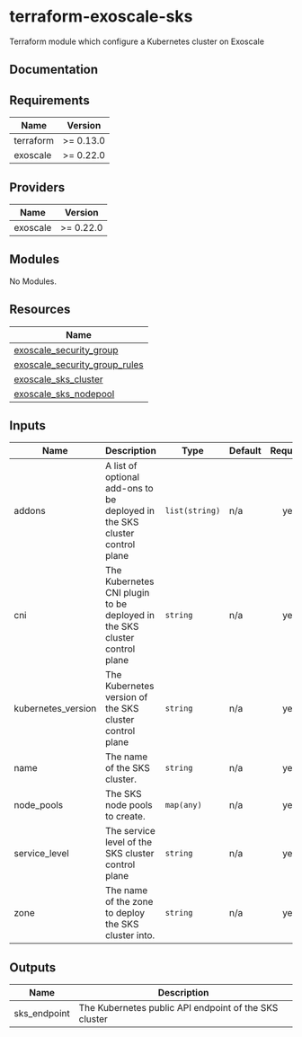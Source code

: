 # terraform-exoscale-sks

Terraform module which configure a Kubernetes cluster on Exoscale

## Documentation

<!-- BEGINNING OF PRE-COMMIT-TERRAFORM DOCS HOOK -->
## Requirements

| Name | Version |
|------|---------|
| terraform | >= 0.13.0 |
| exoscale | >= 0.22.0 |

## Providers

| Name | Version |
|------|---------|
| exoscale | >= 0.22.0 |

## Modules

No Modules.

## Resources

| Name |
|------|
| [exoscale_security_group](https://registry.terraform.io/providers/exoscale/exoscale/0.22.0/docs/resources/security_group) |
| [exoscale_security_group_rules](https://registry.terraform.io/providers/exoscale/exoscale/0.22.0/docs/resources/security_group_rules) |
| [exoscale_sks_cluster](https://registry.terraform.io/providers/exoscale/exoscale/0.22.0/docs/resources/sks_cluster) |
| [exoscale_sks_nodepool](https://registry.terraform.io/providers/exoscale/exoscale/0.22.0/docs/resources/sks_nodepool) |

## Inputs

| Name | Description | Type | Default | Required |
|------|-------------|------|---------|:--------:|
| addons | A list of optional add-ons to be deployed in the SKS cluster control plane | `list(string)` | n/a | yes |
| cni | The Kubernetes CNI plugin to be deployed in the SKS cluster control plane | `string` | n/a | yes |
| kubernetes\_version | The Kubernetes version of the SKS cluster control plane | `string` | n/a | yes |
| name | The name of the SKS cluster. | `string` | n/a | yes |
| node\_pools | The SKS node pools to create. | `map(any)` | n/a | yes |
| service\_level | The service level of the SKS cluster control plane | `string` | n/a | yes |
| zone | The name of the zone to deploy the SKS cluster into. | `string` | n/a | yes |

## Outputs

| Name | Description |
|------|-------------|
| sks\_endpoint | The Kubernetes public API endpoint of the SKS cluster |
<!-- END OF PRE-COMMIT-TERRAFORM DOCS HOOK -->
